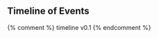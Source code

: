 
## Timeline of Events

<!-- QueryToSerialize: LIST without ID region + ", " + timestamp + ": " + "["+ title + "](https://terra-campaigns.github.io/"+ regexreplace(file.path, ".md", "") + ") (" + parent + ")" FROM "degenesis/campaigns" WHERE contains(file.folder, this.file.folder) AND file.name != "index" SORT timestamp, nav_order asc -->

{% comment %}
timeline v0.1
{% endcomment %}